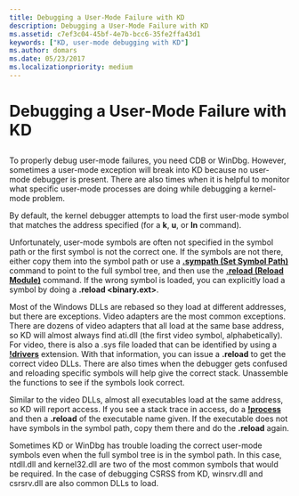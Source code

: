 ```yaml
---
title: Debugging a User-Mode Failure with KD
description: Debugging a User-Mode Failure with KD
ms.assetid: c7ef3c04-45bf-4e7b-bcc6-35fe2ffa43d1
keywords: ["KD, user-mode debugging with KD"]
ms.author: domars
ms.date: 05/23/2017
ms.localizationpriority: medium
---
```


# Debugging a User-Mode Failure with KD


## <span id="ddk_debugging_user_mode_failures_with_kd_dbg"></span><span id="DDK_DEBUGGING_USER_MODE_FAILURES_WITH_KD_DBG"></span>


To properly debug user-mode failures, you need CDB or WinDbg. However, sometimes a user-mode exception will break into KD because no user-mode debugger is present. There are also times when it is helpful to monitor what specific user-mode processes are doing while debugging a kernel-mode problem.

By default, the kernel debugger attempts to load the first user-mode symbol that matches the address specified (for a **k**, **u**, or **ln** command).

Unfortunately, user-mode symbols are often not specified in the symbol path or the first symbol is not the correct one. If the symbols are not there, either copy them into the symbol path or use a [**.sympath (Set Symbol Path)**](-sympath--set-symbol-path-.md) command to point to the full symbol tree, and then use the [**.reload (Reload Module)**](-reload--reload-module-.md) command. If the wrong symbol is loaded, you can explicitly load a symbol by doing a **.reload &lt;binary.ext&gt;**.

Most of the Windows DLLs are rebased so they load at different addresses, but there are exceptions. Video adapters are the most common exceptions. There are dozens of video adapters that all load at the same base address, so KD will almost always find ati.dll (the first video symbol, alphabetically). For video, there is also a .sys file loaded that can be identified by using a [**!drivers**](-drivers.md) extension. With that information, you can issue a **.reload** to get the correct video DLLs. There are also times when the debugger gets confused and reloading specific symbols will help give the correct stack. Unassemble the functions to see if the symbols look correct.

Similar to the video DLLs, almost all executables load at the same address, so KD will report access. If you see a stack trace in access, do a [**!process**](-process.md) and then a **.reload** of the executable name given. If the executable does not have symbols in the symbol path, copy them there and do the **.reload** again.

Sometimes KD or WinDbg has trouble loading the correct user-mode symbols even when the full symbol tree is in the symbol path. In this case, ntdll.dll and kernel32.dll are two of the most common symbols that would be required. In the case of debugging CSRSS from KD, winsrv.dll and csrsrv.dll are also common DLLs to load.

 

 





